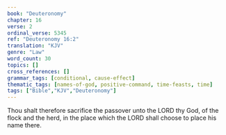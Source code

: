 ```yaml
---
book: "Deuteronomy"
chapter: 16
verse: 2
ordinal_verse: 5345
ref: "Deuteronomy 16:2"
translation: "KJV"
genre: "Law"
word_count: 30
topics: []
cross_references: []
grammar_tags: [conditional, cause-effect]
thematic_tags: [names-of-god, positive-command, time-feasts, time]
tags: ["Bible","KJV","Deuteronomy"]
---
```

Thou shalt therefore sacrifice the passover unto the LORD thy God, of the flock and the herd, in the place which the LORD shall choose to place his name there.
